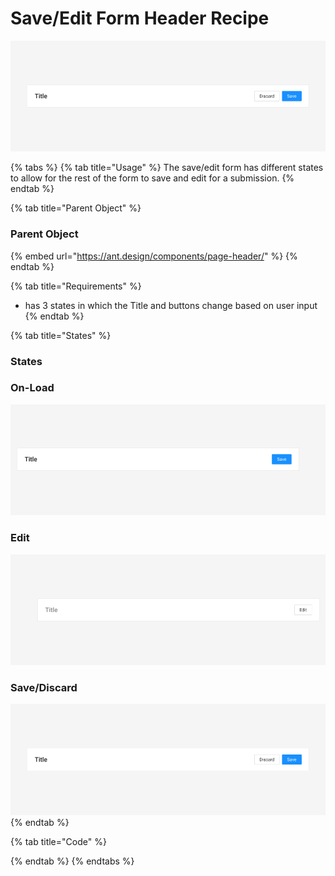 # Save/Edit Form Header Recipe

![](../../.gitbook/assets/discard%20%282%29.png)

{% tabs %}
{% tab title="Usage" %}
The save/edit form has different states to allow for the rest of the form to save and edit for a submission.
{% endtab %}

{% tab title="Parent Object" %}
### Parent Object

{% embed url="https://ant.design/components/page-header/" %}
{% endtab %}

{% tab title="Requirements" %}
* has 3 states in which the Title and buttons change based on user input
{% endtab %}

{% tab title="States" %}
### States

### On-Load

![](../../.gitbook/assets/edit-on-load.png)



### Edit 

![](../../.gitbook/assets/edit-form-edit.png)

### Save/Discard

![](../../.gitbook/assets/discard%20%282%29.png)
{% endtab %}

{% tab title="Code" %}

{% endtab %}
{% endtabs %}



